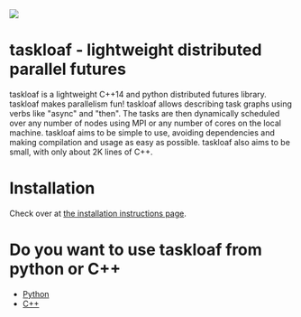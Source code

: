 <img src="http://tbenthompson.com/public/images/taskloaf_logo.png"/>

# taskloaf - lightweight distributed parallel futures 

taskloaf is a lightweight C++14 and python distributed futures library. taskloaf makes parallelism fun! taskloaf allows describing task graphs using verbs like "async" and "then". The tasks are then dynamically scheduled over any number of nodes using MPI or any number of cores on the local machine. taskloaf aims to be simple to use, avoiding dependencies and making compilation and usage as easy as possible. taskloaf also aims to be small, with only about 2K lines of C++.

# Installation
Check over at [the installation instructions page](installation.md).

# Do you want to use taskloaf from python or C++

* [Python](python-quick-start.md)
* [C++](cpp-quick-start.md)
